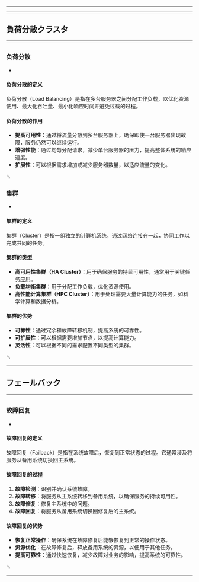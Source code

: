 # 
___
___
## 負荷分散クラスタ
___
## 
### 负荷分散
- 

#### 负荷分散的定义
负荷分散（Load Balancing）是指在多台服务器之间分配工作负载，以优化资源使用、最大化吞吐量、最小化响应时间并避免过载的过程。

#### 负荷分散的作用
- **提高可用性**：通过将流量分散到多台服务器上，确保即使一台服务器出现故障，服务仍然可以继续运行。
- **增强性能**：通过均匀分配请求，减少单台服务器的压力，提高整体系统的响应速度。
- **扩展性**：可以根据需求增加或减少服务器数量，以适应流量的变化。

␃


### 集群
- 

#### 集群的定义
集群（Cluster）是指一组独立的计算机系统，通过网络连接在一起，协同工作以完成共同的任务。

#### 集群的类型
- **高可用性集群（HA Cluster）**：用于确保服务的持续可用性，通常用于关键任务应用。
- **负载均衡集群**：用于分配工作负载，优化资源使用。
- **高性能计算集群（HPC Cluster）**：用于处理需要大量计算能力的任务，如科学计算和数据分析。

#### 集群的优势
- **可靠性**：通过冗余和故障转移机制，提高系统的可靠性。
- **可扩展性**：可以根据需要增加节点，以提高计算能力。
- **灵活性**：可以根据不同的需求配置不同类型的集群。

␃
___
## フェールバック
___
## 
### 故障回复
- 

#### 故障回复的定义
故障回复（Failback）是指在系统故障后，恢复到正常状态的过程。它通常涉及将服务从备用系统切换回主系统。

#### 故障回复的过程
1. **故障检测**：识别并确认系统故障。
2. **故障转移**：将服务从主系统转移到备用系统，以确保服务的持续可用性。
3. **故障修复**：修复主系统中的问题。
4. **故障回复**：将服务从备用系统切换回修复后的主系统。

#### 故障回复的优势
- **恢复正常操作**：确保系统在故障修复后能够恢复到正常的操作状态。
- **资源优化**：在故障修复后，释放备用系统的资源，以便用于其他任务。
- **提高可靠性**：通过快速恢复，减少故障对业务的影响，提高系统的可靠性。

␃
___
